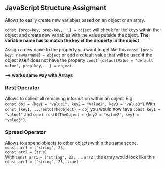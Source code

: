 ## JavaScript Structure Assigment

Allows to easily create new variables based on an object or an array.

`const {prop-key, prop-key,...} = object` will check for the keys within the object and create new variables with the value putside the object.
**The variable name has to match the key of the property in the object**

Assign a new name to the property you want to get like this `const {prop-key: newVarName} = object` or add a default value that will be used if the object itself does not have the property `const {defaultValue = "default value", prop-key,...} = object`.

**--> works same way with Arrays**

### Rest Operator

Allows to collect all remaining information within an object. E.g.  
`const obj = {key1 = "value1", key2 = "value2", key3 = "value3"}`
With `const {key1, ...restOfTheObject} = obj` you would now have `const key1 = "value1"` and `const restOfTheObject = {key2 = "value2", key3 = "value3"}`.

### Spread Operator

Allows to append objects to other objects within the same scope.  
`const arr1 = ["string", 23]`  
`const arr2 = [true]`  
With `const arr1 = ["string", 23, ...arr2]` the array would look like this  
`const arr1 = ["string", 23, true]`
